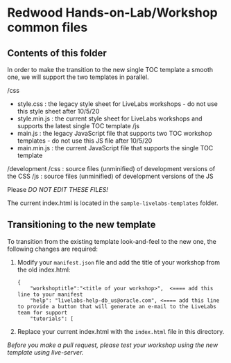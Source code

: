 # Redwood Hands-on-Lab/Workshop common files

## Contents of this folder

In order to make the transition to the new single TOC template a smooth one, we will support the two templates in parallel.

/css
  - style.css : the legacy style sheet for LiveLabs workshops - do not use this style sheet after 10/5/20
  - style.min.js : the current style sheet for LiveLabs workshops and supports the latest single TOC template
/js
  - main.js : the legacy JavaScript file that supports two TOC workshop templates - do not use this JS file after 10/5/20
  - main.min.js : the current JavaScript file that supports the single TOC template

/development
  /css : source files (unminified) of development versions of the CSS
  /js  : source files (unminified) of development versions of the JS

Please *DO NOT EDIT THESE FILES!*

The current index.html is located in the `sample-livelabs-templates` folder.

## Transitioning to the new template

To transition from the existing template look-and-feel to the new one, the following changes are required:

1. Modify your `manifest.json` file and add the title of your workshop from the old index.html:

    ```
    {
        "workshoptitle":"<title of your workshop>",  <==== add this line to your manifest
        "help": "livelabs-help-db_us@oracle.com", <==== add this line to provide a button that will generate an e-mail to the LiveLabs team for support
        "tutorials": [
    ```

2. Replace your current index.html with the `index.html` file in this directory.

*Before you make a pull request, please test your workshop using the new template using live-server.*
